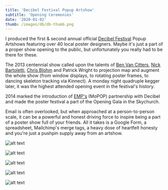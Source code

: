 ```yaml
---
title: 'Decibel Festival Popup Artshow'
subtitle: 'Opening Ceremonies'
date: '2020-01-02'
thumb: /images/db/db-thumb.png
---
```


I produced the first & second annual official [Decibel Festival](http://dbfestival.com/) Popup Artshows featuring over 40 local poster designers. Maybe it's just a part of a proper show opening to the public, but unfortunately you really had to be there for these. 

The 2013 centennial show called upon the talents of [Ben Van Citters](http://benvancitters.com/), [Nick Bartoletti](http://vimeo.com/bartoletti), [Chris Blohm](https://www.instagram.com/chris.blohm/) and Patrick Wright to projection map and augment the whole show (from window displays, to rotating poster frames, to dancing skeleton tracking via Kinnect). A monday night quadruple kegger later, it was the highest attended opening event in the festival's history.

2014 marked the introduction of [EMP's](https://www.mopop.org/) (MoPOP) partnership with Decibel and made the poster festival a part of the Opening Gala in the Skychurch. 

Email is often overlooked, but when approached at a person-to-person scale, it can be a powerful and honest driving force to inspire being a part of a poster show full of your friends. All it takes is a Google Form, a spreadsheet, Mailchimp's merge tags, a heavy dose of heartfelt honesty and you're just a pushpin supply away from an artshow. 
 


![alt text](/images/db/db-10.png "Opening titles, Kinnect skeleton tracking by Benjamin allowed for live dancing projected on a seamless wall behind the DJ")

![alt text](/images/db/db-20.png "3D rotating frames, I sourced semi transparent window acrylic for the dual window displays in 2013, drawn by Glenn Newcomer and handcut by yours truly to enable projections to come out of the gallery")

![alt text](/images/db/db-30.png "Projection mapping on frosted windows and around each poster")

![alt text](/images/db/db-40.png "emails")

![alt text](/images/db/db-50.jpeg "360 from the gallery walkthrough pre event")
